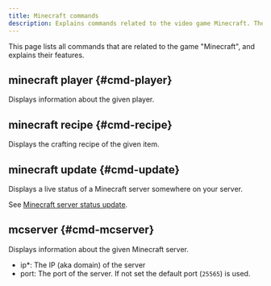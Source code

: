 ```yaml
---
title: Minecraft commands
description: Explains commands related to the video game Minecraft. They allow you to quickly get player or server status information.
---
```


This page lists all commands that are related to the game "Minecraft", and explains their features.

## minecraft player {#cmd-player}

<Command slash="minecraft player name:Player name" message="minecraft player <Player name>"></Command>

Displays information about the given player.

## minecraft recipe {#cmd-recipe}

<Command slash="minecraft recipe item:Minecraft item ID" message="minecraft recipe <Minecraft item ID>"></Command>

Displays the crafting recipe of the given item.

## minecraft update {#cmd-update}

<Command slash="minecraft update"></Command>

Displays a live status of a Minecraft server somewhere on your server.

See [Minecraft server status update](/mcupdate).

<!--
## minecraft lint {#cmd-lint}

<Command slash="minecraft lint command:Minecraft commands" message="minecraft lint <Minecraft commands>"></Command>

Validates the given Minecraft commands.
-->

## mcserver {#cmd-mcserver}

<Command slash="mcserver ip:Server IP [port:Server port]" message="mcserver <Server IP> [<Server port>]"></Command>

Displays information about the given Minecraft server.

- ip*: The IP (aka domain) of the server
- port: The port of the server. If not set the default port (`25565`) is used.
